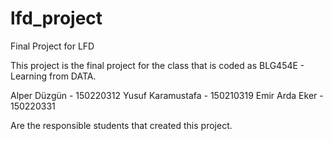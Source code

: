 # lfd_project
Final Project for LFD

This project is the final project for the class that is coded as BLG454E - Learning from DATA.

Alper Düzgün - 150220312
Yusuf Karamustafa - 150210319
Emir Arda Eker - 150220331

Are the responsible students that created this project.
